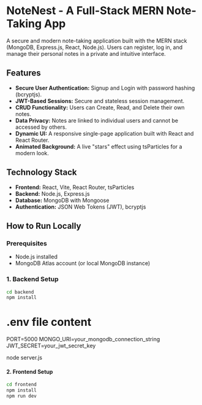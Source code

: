 # NoteNest - A Full-Stack MERN Note-Taking App

A secure and modern note-taking application built with the MERN stack (MongoDB, Express.js, React, Node.js). Users can register, log in, and manage their personal notes in a private and intuitive interface.

## Features

- **Secure User Authentication:** Signup and Login with password hashing (bcryptjs).
- **JWT-Based Sessions:** Secure and stateless session management.
- **CRUD Functionality:** Users can Create, Read, and Delete their own notes.
- **Data Privacy:** Notes are linked to individual users and cannot be accessed by others.
- **Dynamic UI:** A responsive single-page application built with React and React Router.
- **Animated Background:** A live "stars" effect using tsParticles for a modern look.

## Technology Stack

- **Frontend:** React, Vite, React Router, tsParticles
- **Backend:** Node.js, Express.js
- **Database:** MongoDB with Mongoose
- **Authentication:** JSON Web Tokens (JWT), bcryptjs

## How to Run Locally

### Prerequisites

- Node.js installed
- MongoDB Atlas account (or local MongoDB instance)

### 1. Backend Setup

```bash
cd backend
npm install

```
# .env file content
PORT=5000
MONGO_URI=your_mongodb_connection_string
JWT_SECRET=your_jwt_secret_key

node server.js

#### 2. Frontend Setup
```bash
cd frontend
npm install
npm run dev

```


